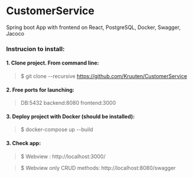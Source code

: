 # CustomerService
Spring boot App with frontend on React, PostgreSQL, Docker, Swagger, Jacoco

### Instrucion to install: ###
#### 1. Clone project. From command line: ####
> $ git clone --recursive https://github.com/Kruuten/CustomerService

#### 2. Free ports for launching: ####
> DB:5432 
> backend:8080
> frontend:3000

#### 3. Deploy project with Docker (should be installed): ####
> $ docker-compose up --build

#### 3. Check app: ####
> $ Webview : http://localhost:3000/

> $ Webview only CRUD methods: http://localhost:8080/swagger
